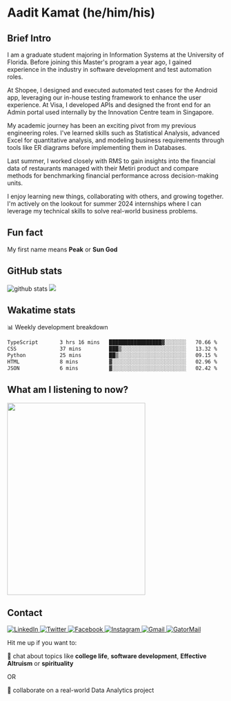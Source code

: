 # Aadit Kamat (he/him/his)

## Brief Intro
I am a graduate student majoring in Information Systems at the University of Florida. Before joining this Master's program a year ago, I gained experience in the industry in software development and test automation roles. 

At Shopee, I designed and executed automated test cases for the Android app, leveraging our in-house testing framework to enhance the user experience. At Visa, I developed APIs and designed the front end for an Admin portal used internally by the Innovation Centre team in Singapore.

My academic journey has been an exciting pivot from my previous engineering roles. I've learned skills such as Statistical Analysis, advanced Excel for quantitative analysis, and modeling business requirements through tools like ER diagrams before implementing them in Databases. 

Last summer, I worked closely with RMS to gain insights into the financial data of restaurants managed with their Metiri product and compare methods for benchmarking financial performance across decision-making units.

I enjoy learning new things, collaborating with others, and growing together. I'm actively on the lookout for summer 2024 internships where I can leverage my technical skills to solve real-world business problems.

## Fun fact
My first name means **Peak** or **Sun God**

## GitHub stats
<div>
<img src="https://github-profile-trophy.vercel.app/?username=aaditkamat&theme=onedark" alt="github stats" /> 
<img src="https://github-readme-streak-stats.herokuapp.com/?user=aaditkamat&theme=react" />
</div>

## Wakatime stats
📊 Weekly development breakdown
<!--START_SECTION:waka-->

```txt
TypeScript       3 hrs 16 mins   █████████████████▓░░░░░░░   70.66 %
CSS              37 mins         ███▒░░░░░░░░░░░░░░░░░░░░░   13.32 %
Python           25 mins         ██▒░░░░░░░░░░░░░░░░░░░░░░   09.15 %
HTML             8 mins          ▓░░░░░░░░░░░░░░░░░░░░░░░░   02.96 %
JSON             6 mins          ▓░░░░░░░░░░░░░░░░░░░░░░░░   02.42 %
```

<!--END_SECTION:waka-->

## What am I listening to now?
<img width="320" height="445" src="https://music-profile.rayriffy.com/theme/dark.svg?uid=000486.801bfaae0e6a453ca6ff28cfc1b6f779.1011">

## Contact
<p>
<a href="https://www.linkedin.com/in/aaditkamat">
		<img alt="LinkedIn" src="https://img.shields.io/badge/LinkedIn-0077B5?style=for-the-badge&logo=linkedin&logoColor=white" />
</a>
<a href="https://twitter.com/aaditkamat">
		<img alt="Twitter" src="https://img.shields.io/badge/Twitter-1DA1F2?style=for-the-badge&logo=twitter&logoColor=white" />
</a>
<a href="https://facebook.com/AaditKam">
		<img alt="Facebook" src="https://img.shields.io/badge/Facebook-1877F2?style=for-the-badge&logo=facebook&logoColor=white" />
</a>
<a href="https://instagram.com/aadit_kamat/">
  <img alt="Instagram" src="https://img.shields.io/badge/Instagram-E4405F?style=for-the-badge&logo=instagram&logoColor=white"/>
</a>
<a href="mailto:playful_gambit0f@icloud.com">
   <img alt="Gmail" src="https://img.shields.io/badge/Gmail-D14836?style=for-the-badge&logo=gmail&logoColor=white"/>
</a>
<a href="mailto:aadit.kamat@ufl.edu">
   <img alt="GatorMail" src="https://img.shields.io/badge/Microsoft_Outlook-0078D4?style=for-the-badge&logo=microsoft-outlook&logoColor=white"/>
</a>
</p>

Hit me up if you want to:

💬 chat about topics like **college life**, **software development**, **Effective Altruism** or **spirituality**

OR

👯 collaborate on a real-world Data Analytics project
